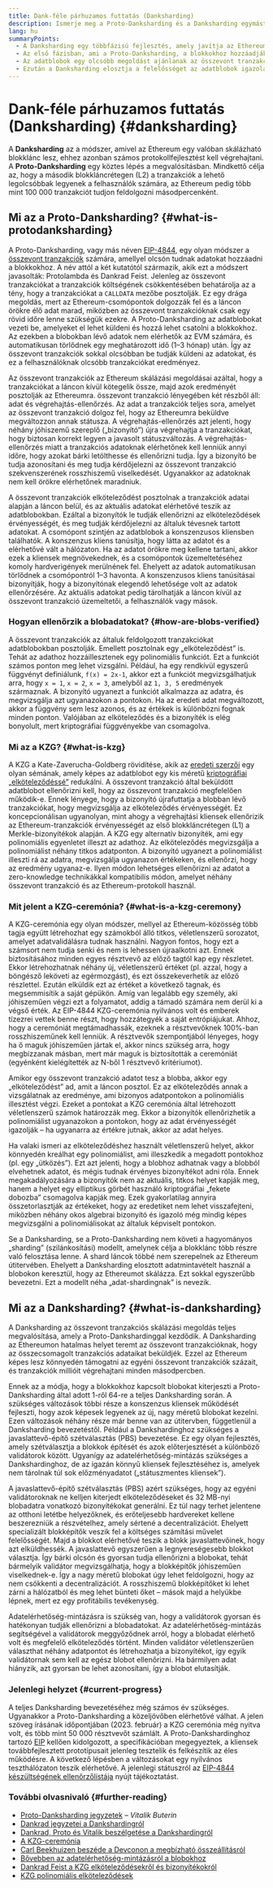 ```yaml
---
title: Dank-féle párhuzamos futtatás (Danksharding)
description: Ismerje meg a Proto-Danksharding és a Danksharding egymást követő fejlesztéseit, amelyek az Ethereum-skálázását teszik lehetővé.
lang: hu
summaryPoints:
  - A Danksharding egy többfázisú fejlesztés, amely javítja az Ethereum skálázhatóságát és kapacitását.
  - Az első fázisban, ami a Proto-Danksharding, a blokkokhoz hozzáadják a blobokat
  - Az adatblobok egy olcsóbb megoldást ajánlanak az összevont tranzakcióknak, hogy betegyék az adatokat az Ethereumra, és ez a felhasználóknál alacsonyabb tranzakciós díjként jelenjen meg.
  - Ezután a Danksharding elosztja a felelősséget az adatblobok igazolásához a csomópontok csoportjai mentén, ezzel tovább skálázva az Ethereumot másodpercenként több mint 100 000 tranzakcióra.
---
```


# Dank-féle párhuzamos futtatás (Danksharding) \{#danksharding}

A **Danksharding** az a módszer, amivel az Ethereum egy valóban skálázható blokklánc lesz, ehhez azonban számos protokollfejlesztést kell végrehajtani. A **Proto-Danksharding** egy köztes lépés a megvalósításban. Mindkettő célja az, hogy a második blokkláncrétegen (L2) a tranzakciók a lehető legolcsóbbak legyenek a felhasználók számára, az Ethereum pedig több mint 100 000 tranzakciót tudjon feldolgozni másodpercenként.

## Mi az a Proto-Danksharding? \{#what-is-protodanksharding}

A Proto-Danksharding, vagy más néven [EIP-4844](https://eips.ethereum.org/EIPS/eip-4844), egy olyan módszer a [összevont tranzakciók](/layer2/#rollups) számára, amellyel olcsón tudnak adatokat hozzáadni a blokkokhoz. A név attól a két kutatótól származik, akik ezt a módszert javasolták: Protolambda és Dankrad Feist. Jelenleg az összevont tranzakciókat a tranzakciók költségének csökkentésében behatárolja az a tény, hogy a tranzakciókat a `CALLDATA` mezőbe posztolják. Ez egy drága megoldás, mert az Ethereum-csomópontok dolgozzák fel és a láncon örökre élő adat marad, miközben az összevont tranzakcióknak csak egy rövid időre lenne szükségük ezekre. A Proto-Danksharding az adatblobokat vezeti be, amelyeket el lehet küldeni és hozzá lehet csatolni a blokkokhoz. Az ezekben a blobokban lévő adatok nem elérhetők az EVM számára, és automatikusan törlődnek egy meghatározott idő (1–3 hónap) után. Így az összevont tranzakciók sokkal olcsóbban be tudják küldeni az adatokat, és ez a felhasználóknak olcsóbb tranzakciókat eredményez.

<ExpandableCard title="Hogyan teszik a blobok olcsóbbá az összevont tranzakciókat?" eventCategory="/roadmap/danksharding" eventName="clicked why do blocks make rollups cheaper?">

Az összevont tranzakciók az Ethereum skálázási megoldásai azáltal, hogy a tranzakciókat a láncon kívül kötegelik össze, majd azok eredményét posztolják az Ethereumra. összevont tranzakció lényegében két részből áll: adat és végrehajtás-ellenőrzés. Az adat a tranzakciók teljes sora, amelyet az összevont tranzakció dolgoz fel, hogy az Ethereumra beküldve megváltozzon annak státusza. A végrehajtás-ellenőrzés azt jelenti, hogy néhány jóhiszemű szereplő („bizonyító”) újra végrehajtja a tranzakciókat, hogy biztosan korrekt legyen a javasolt státuszváltozás. A végrehajtás-ellenőrzés miatt a tranzakciós adatoknak elérhetőnek kell lenniük annyi időre, hogy azokat bárki letölthesse és ellenőrizni tudja. Így a bizonyító be tudja azonosítani és meg tudja kérdőjelezni az összevont tranzakció szekvenszerének rosszhiszemű viselkedését. Ugyanakkor az adatoknak nem kell örökre elérhetőnek maradniuk.

</ExpandableCard>

<ExpandableCard title="Miért nem okoz gondot, ha törlik a blobadatokat?" eventCategory="/roadmap/danksharding" eventName="clicked why is it OK to delete the blob data?">

A összevont tranzakciók elköteleződést posztolnak a tranzakciók adatai alapján a láncon belül, és az aktuális adatokat elérhetővé teszik az adatblobokban. Ezáltal a bizonyítók le tudják ellenőrizni az elköteleződések érvényességét, és meg tudják kérdőjelezni az általuk tévesnek tartott adatokat. A csomópont szintjén az adatblobok a konszenzusos kliensben találhatók. A konszenzus kliens tanúsítja, hogy látta az adatot és a elérhetővé vált a hálózaton. Ha az adatot örökre meg kellene tartani, akkor ezek a kliensek megnövekednek, és a csomópontok üzemeltetéséhez komoly hardverigények merülnének fel. Ehelyett az adatok automatikusan törlődnek a csomópontról 1–3 havonta. A konszenzusos kliens tanúsításai bizonyítják, hogy a bizonyítónak elegendő lehetősége volt az adatok ellenőrzésére. Az aktuális adatokat pedig tárolhatják a láncon kívül az összevont tranzakció üzemeltetői, a felhasználók vagy mások.

</ExpandableCard>

### Hogyan ellenőrzik a blobadatokat? \{#how-are-blobs-verified}

A összevont tranzakciók az általuk feldolgozott tranzakciókat adatblobokban posztolják. Emellett posztolnak egy „elköteleződést” is. Tehát az adathoz hozzáillesztenek egy polinomiális funkciót. Ezt a funkciót számos ponton meg lehet vizsgálni. Például, ha egy rendkívül egyszerű függvényt definiálunk, `f(x) = 2x-1`, akkor ezt a funkciót megvizsgálhatjuk arra, hogy `x = 1`, `x = 2`, `x = 3`, amelyből az `1, 3, 5` eredmények származnak. A bizonyító ugyanezt a funkciót alkalmazza az adatra, és megvizsgálja azt ugyanazokon a pontokon. Ha az eredeti adat megváltozott, akkor a függvény sem lesz azonos, és az értékek is különbözni fognak minden ponton. Valójában az elköteleződés és a bizonyíték is elég bonyolult, mert kriptográfiai függvényekbe van csomagolva.

### Mi az a KZG? \{#what-is-kzg}

A KZG a Kate-Zaverucha-Goldberg rövidítése, akik az [eredeti szerzői](https://link.springer.com/chapter/10.1007/978-3-642-17373-8_11) egy olyan sémának, amely képes az adatblobot egy kis méretű [kriptográfiai „elköteleződéssé”](https://dankradfeist.de/ethereum/2020/06/16/kate-polynomial-commitments.html) redukálni. A összevont tranzakció által beküldött adatblobot ellenőrizni kell, hogy az összevont tranzakció megfelelően működik-e. Ennek lényege, hogy a bizonyító újrafuttatja a blobban lévő tranzakciókat, hogy megvizsgálja az elköteleződés érvényességét. Ez koncepcionálisan ugyanolyan, mint ahogy a végrehajtási kliensek ellenőrizik az Ethereum-tranzakciók érvényességét az első blokkláncrétegen (L1) a Merkle-bizonyítékok alapján. A KZG egy alternatív bizonyíték, ami egy polinomiális egyenletet illeszt az adathoz. Az elköteleződés megvizsgálja a polinomiálist néhány titkos adatponton. A bizonyító ugyanezt a polinomiálist illeszti rá az adatra, megvizsgálja ugyanazon értékeken, és ellenőrzi, hogy az eredmény ugyanaz-e. Ilyen módon lehetséges ellenőrizni az adatot a zero-knowledge technikákkal kompatibilis módon, amelyet néhány összevont tranzakció és az Ethereum-protokoll használ.

### Mit jelent a KZG-ceremónia? \{#what-is-a-kzg-ceremony}

A KZG-ceremónia egy olyan módszer, mellyel az Ethereum-közösség több tagja együtt létrehozhat egy számokból álló titkos, véletlenszerű sorozatot, amelyet adatvalidálásra tudnak használni. Nagyon fontos, hogy ezt a számsort nem tudja senki és nem is lehessen újraalkotni azt. Ennek biztosításához minden egyes résztvevő az előző tagtól kap egy részletet. Ekkor létrehozhatnak néhány új, véletlenszerű értéket (pl. azzal, hogy a böngésző leköveti az egérmozgást), és ezt összekeverhetik az előző részlettel. Ezután elküldik ezt az értéket a következő tagnak, és megsemmisítik a saját gépükön. Amíg van legalább egy személy, aki jóhiszeműen végzi ezt a folyamatot, addig a támadó számára nem derül ki a végső érték. Az EIP-4844 KZG-ceremónia nyilvános volt és emberek tízezrei vettek benne részt, hogy hozzátegyék a saját entrópiájukat. Ahhoz, hogy a ceremóniát megtámadhassák, ezeknek a résztvevőknek 100%-ban rosszhiszeműnek kell lenniük. A résztvevők szempontjából lényeges, hogy ha ő maguk jóhiszeműen jártak el, akkor nincs szükség arra, hogy megbízzanak másban, mert már maguk is biztosították a ceremóniát (egyénként kielégítették az N-ből 1 résztvevő kritériumot).

<ExpandableCard title="Mire használják a KZG-ceremónia által létrehozott véletlenszerű számot?" eventCategory="/roadmap/danksharding" eventName="clicked why is the random number from the KZG ceremony used for?">

Amikor egy összevont tranzakció adatot tesz a blobba, akkor egy „elköteleződést” ad, amit a láncon posztol. Ez az elköteleződés annak a vizsgálatnak az eredménye, ami bizonyos adatpontokon a polinomiális illesztést végzi. Ezeket a pontokat a KZG ceremónia által létrehozott véletlenszerű számok határozzák meg. Ekkor a bizonyítók ellenőrizhetik a polinomiálist ugyanazokon a pontokon, hogy az adat érvényességét igazolják – ha ugyanarra az értékre jutnak, akkor az adat helyes.

</ExpandableCard>

<ExpandableCard title="Miért kell titokban maradnia a KZG véletlenszerű adatainak?" eventCategory="/roadmap/danksharding" eventName="clicked why does the KZG random data have to stay secret?">

Ha valaki ismeri az elköteleződéshez használt véletlenszerű helyet, akkor könnyedén kreálhat egy polinomiálist, ami illeszkedik a megadott pontokhoz (pl. egy „ütközés”). Ezt azt jelenti, hogy a blobhoz adhatnak vagy a blobból elvehetnek adatot, és mégis tudnak érvényes bizonyítékot adni róla. Ennek megakadályozására a bizonyítók nem az aktuális, titkos helyet kapják meg, hanem a helyet egy elliptikus görbét használó kriptográfiai „fekete dobozba” csomagolva kapják meg. Ezek gyakorlatilag annyira összetorlasztják az értékeket, hogy az eredetiket nem lehet visszafejteni, miközben néhány okos algebrai bizonyító és igazoló még mindig képes megvizsgálni a polinomiálisokat az általuk képviselt pontokon.

</ExpandableCard>

<InfoBanner isWarning mb={8}>
  Se a Danksharding, se a Proto-Danksharding nem követi a hagyományos „sharding” (szilánkosítási) modellt, amelynek célja a blokklánc több részre való felosztása lenne. A shard láncok többé nem szerepelnek az Ethereum útitervében. Ehelyett a Danksharding elosztott adatmintavételt használ a blobokon keresztül, hogy az Ethereumot skálázza. Ezt sokkal egyszerűbb bevezetni. Ezt a modellt néha „adat-shardingnak” is nevezik.
</InfoBanner>

## Mi az a Danksharding? \{#what-is-danksharding}

A Danksharding az összevont tranzakciós skálázási megoldás teljes megvalósítása, amely a Proto-Dankshardinggal kezdődik. A Danksharding az Ethereumon hatalmas helyet teremt az összevont tranzakcióknak, hogy az összecsomagolt tranzakciós adataikat beküldjék. Ezzel az Ethereum képes lesz könnyedén támogatni az egyéni összevont tranzakciók százait, és tranzakciók millióit végrehajtani minden másodpercben.

Ennek az a módja, hogy a blokkokhoz kapcsolt blobokat kiterjeszti a Proto-Danksharding által adott 1-ről 64-re a teljes Danksharding során. A szükséges változások többi része a konszenzus kliensek működését fejleszti, hogy azok képesek legyenek az új, nagy méretű blobokat kezelni. Ezen változások néhány része már benne van az útitervben, függetlenül a Danksharding bevezetéstől. Például a Dankshardinghoz szükséges a javaslattevő-építő szétválasztás (PBS) bevezetése. Ez egy olyan fejlesztés, amely szétválasztja a blokkok építését és azok előterjesztését a különböző validátorok között. Ugyanígy az adatelérhetőség-mintázás szükséges a Dankshardinghoz, de az igazán könnyű kliensek fejlesztéséhez is, amelyek nem tárolnak túl sok előzményadatot („státuszmentes kliensek”).

<ExpandableCard title="Miért van szükség a Dankshardinghoz a javaslattevő-építő szétválasztásra (PBS)?" eventCategory="/roadmap/danksharding" eventName="clicked why does danksharding require proposer-builder separation?">

A javaslattevő-építő szétválasztás (PBS) azért szükséges, hogy az egyéni validátoroknak ne kelljen kiterjedt elköteleződéseket és 32 MB-nyi blobadatra vonatkozó bizonyítékokat generálni. Ez túl nagy terhet jelentene az otthoni letétbe helyezőknek, és erőteljesebb hardvereket kellene beszerezniük a részvételhez, amely sértené a decentralizációt. Ehelyett specializált blokképítők veszik fel a költséges számítási művelet felelősségét. Majd a blokkot elérhetővé teszik a blokk javaslattevőinek, hogy azt elküldhessék. A javaslattevő egyszerűen a legnyereségesebb blokkot választja. Így bárki olcsón és gyorsan tudja ellenőrizni a blobokat, tehát bármelyik validátor megvizsgálhatja, hogy a blokképítők jóhiszeműen viselkednek-e. Így a nagy méretű blobokat úgy lehet feldolgozni, hogy az nem csökkenti a decentralizációt. A rosszhiszemű blokképítőket ki lehet zárni a hálózatból és meg lehet bünteti őket – mások majd a helyükbe lépnek, mert ez egy profitábilis tevékenység.

</ExpandableCard>

<ExpandableCard title="Miért van szükség a Dankshardinghoz az adatelérhetőség-mintázásra?" eventCateogry="/roadmap/danksharding" eventName="clicked why does danksharding require data availability sampling?">

Adatelérhetőség-mintázásra is szükség van, hogy a validátorok gyorsan és hatékonyan tudják ellenőrizni a blobadatokat. Az adatelérhetőség-mintázás segítségével a validátorok meggyőződnek arról, hogy a blobadat elérhető volt és megfelelő elköteleződés történt. Minden validátor véletlenszerűen választhat néhány adatpontot és létrehozhatja a bizonyítékot, így egyik validátornak sem kell az egész blobot ellenőrizni. Ha bármilyen adat hiányzik, azt gyorsan be lehet azonosítani, így a blobot elutasítják.

</ExpandableCard>

### Jelenlegi helyzet \{#current-progress}

A teljes Danksharding bevezetéséhez még számos év szükséges. Ugyanakkor a Proto-Danksharding a közeljövőben elérhetővé válhat. A jelen szöveg írásának időpontjában (2023. február) a KZG ceremónia még nyitva volt, és több mint 50 000 résztvevőt számlált. A Proto-Dankshardinghoz tartozó [EIP](https://eips.ethereum.org/EIPS/eip-4844) kellően kidolgozott, a specifikációban megegyeztek, a kliensek továbbfejlesztett prototípusait jelenleg tesztelik és felkészítik az éles működésre. A következő lépésben a változásokat egy nyilvános teszthálózaton teszik elérhetővé. A jelenlegi státuszról az [EIP-4844 készültségének ellenőrzőlistája](https://github.com/ethereum/pm/blob/master/Breakout-Room/4844-readiness-checklist.md#client-implementation-status) nyújt tájékoztatást.

### További olvasnivaló \{#further-reading}

- [Proto-Danksharding jegyzetek](https://notes.ethereum.org/@vbuterin/proto_danksharding_faq) – _Vitalik Buterin_
- [Dankrad jegyzetei a Dankshardingról](https://notes.ethereum.org/@dankrad/new_sharding)
- [Dankrad, Proto és Vitalik beszélgetése a Dankshardingról](https://www.youtube.com/watch?v=N5p0TB77flM)
- [A KZG-ceremónia](https://ceremony.ethereum.org/)
- [Carl Beekhuizen beszéde a Devconon a megbízható összeállításról](https://archive.devcon.org/archive/watch/6/the-kzg-ceremony-or-how-i-learnt-to-stop-worrying-and-love-trusted-setups/?tab=YouTube)
- [Bővebben az adatelérhetőség-mintázásról a blobokhoz](https://hackmd.io/@vbuterin/sharding_proposal#ELI5-data-availability-sampling)
- [Dankrad Feist a KZG elköteleződésekről és bizonyítékokról](https://youtu.be/8L2C6RDMV9Q)
- [KZG polinomiális elköteleződések](https://dankradfeist.de/ethereum/2020/06/16/kate-polynomial-commitments.html)
